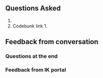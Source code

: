 ## Questions Asked
1. 
2. Codebunk link
    1. 

## Feedback from conversation



### Questions at the end


### Feedback from IK portal

```


```